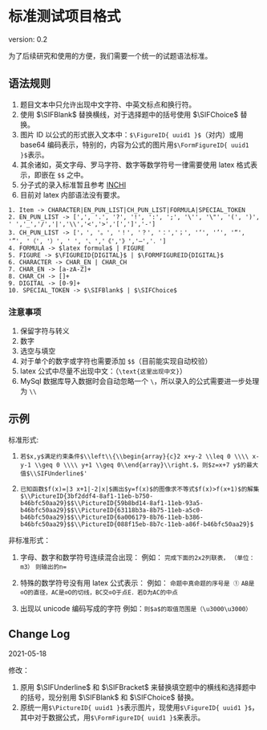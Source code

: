 # 标准测试项目格式

version: 0.2

为了后续研究和使用的方便，我们需要一个统一的试题语法标准。

## 语法规则
1. 题目文本中只允许出现中文字符、中英文标点和换行符。
2. 使用 \$\SIFBlank\$ 替换横线，对于选择题中的括号使用 \$\SIFChoice\$ 替换。
3. 图片 ID 以公式的形式嵌入文本中：`$\FigureID{ uuid1 }$`（对内）或用 base64 编码表示，特别的，内容为公式的图片用`$\FormFigureID{ uuid1 }$`表示。
5. 其余诸如，英文字母、罗马字符、数字等数学符号一律需要使用 latex 格式表示，即嵌在 `$$` 之中。
6. 分子式的录入标准暂且参考 [INCHI](https://zh.wikipedia.org/wiki/%E5%9B%BD%E9%99%85%E5%8C%96%E5%90%88%E7%89%A9%E6%A0%87%E8%AF%86)
7. 目前对 latex 内部语法没有要求。

```
1. Item -> CHARACTER|EN_PUN_LIST|CH_PUN_LIST|FORMULA|SPECIAL_TOKEN
2. EN_PUN_LIST -> [',', '.', '?', '!', ':', ';', '\'', '\"', '(', ')', ' ','_','/','|','\\','<','>','[',']','-']
3. CH_PUN_LIST -> ['，', '。', '！', '？', '：','；', '‘', '’', '“', '”', '（', '）', ' ', '、','《','》','—','．']
4. FORMULA -> $latex formula$ | FIGURE
5. FIGURE -> $\FIGUREID{DIGITAL}$ | $\FORMFIGUREID{DIGITAL}$
6. CHARACTER -> CHAR_EN | CHAR_CH
7. CHAR_EN -> [a-zA-Z]+
8. CHAR_CH -> []+
9. DIGITAL -> [0-9]+
10. SPECIAL_TOKEN -> $\SIFBlank$ | $\SIFChoice$
```

### 注意事项
1. 保留字符与转义
2. 数字
3. 选空与填空
4. 对于单个的数字或字符也需要添加 `$$`（目前能实现自动校验）
5. latex 公式中尽量不出现中文：（`\text{这里出现中文}`）
6. MySql 数据库导入数据时会自动忽略一个 `\`，所以录入的公式需要进一步处理为 `\\`

## 示例

标准形式:

1. `若$x,y$满足约束条件$\\left\\{\\begin{array}{c}2 x+y-2 \\leq 0 \\\\ x-y-1 \\geq 0 \\\\ y+1 \\geq 0\\end{array}\\right.$，则$z=x+7 y$的最大值$\\SIFUnderline$'`

2. `已知函数$f(x)=|3 x+1|-2|x|$画出$y=f(x)$的图像求不等式$f(x)>f(x+1)$的解集$\\PictureID{3bf2ddf4-8af1-11eb-b750-b46bfc50aa29}$$\\PictureID{59b8bd14-8af1-11eb-93a5-b46bfc50aa29}$$\\PictureID{63118b3a-8b75-11eb-a5c0-b46bfc50aa29}$$\\PictureID{6a006179-8b76-11eb-b386-b46bfc50aa29}$$\\PictureID{088f15eb-8b7c-11eb-a86f-b46bfc50aa29}$`

非标准形式：

1. 字母、数字和数学符号连续混合出现：
    例如：
    `完成下面的2x2列联表，`
    `（单位：m3）`
    `则输出的n=`
    
2. 特殊的数学符号没有用 latex 公式表示：
    例如：
    `命题中真命题的序号是 ①`
    `AB是⊙O的直径，AC是⊙O的切线，BC交⊙O于点E．若D为AC的中点`
    
3. 出现以 unicode 编码写成的字符
    例如：`则$a$的取值范围是（\u3000\u3000）`


## Change Log

2021-05-18

修改：
1. 原用 \$\SIFUnderline\$ 和 \$\SIFBracket\$ 来替换填空题中的横线和选择题中的括号，现分别用 \$\SIFBlank\$ 和 \$\SIFChoice\$ 替换。 
2. 原统一用`$\PictureID{ uuid1 }$`表示图片，现使用`$\FigureID{ uuid1 }$`，其中对于数据公式，用`$\FormFigureID{ uuid1 }$`来表示。
